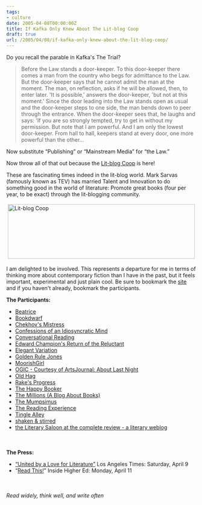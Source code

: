 ```yaml
---
tags:
- culture
date: 2005-04-08T00:00:00Z
title: If Kafka Only Knew About The Lit-blog Coop 
draft: true
url: /2005/04/08/if-kafka-only-knew-about-the-lit-blog-coop/
---
```


<p>
Do you recall the parable in Kafka's The Trial?
</p><blockquote>
Before the Law stands a door-keeper. To this door-keeper there comes a man from the country who begs for admittance to the Law. But the door-keeper says that he cannot admit the man at the moment. The man, on reflection, asks if he will be allowed, then, to enter later. 'It is possible,' answers the door-keeper, 'but not at this moment.' Since the door leading into the Law stands open as usual and the door-keeper steps to one side, the man bends down to peer through the entrance. When the door-keeper sees that, he laughs and says: 'If you are so strongly tempted, try to get in without my permission. But note that I am powerful. And I am only the lowest door-keeper. From hall to hall, keepers stand at every door, one more powerful than the other...
</blockquote><p>
Now substitute &#8220;Publishing&#8221; or &#8220;Mainstream Media&#8221; for &#8220;the Law.&#8221;
</p><p>
Now throw all of that out because the <a href="http://lbc.typepad.com/blog/">Lit-blog Coop</a> is here!
</p><p>
These are fascinating times indeed in the lit-blog world. Mark Sarvas (famously known as TEV) has married Talent and Innovation to do something good in the world of literature: Promote great books (four per year, to be exact) through the lit-blogging community.
</p><p>
<img src="http://www.chekhovsmistress.com/images/lbcheader_1.gif" height="144" width="496" border="0" hspace="4" vspace="4" alt="Lit-blog Coop " />
</p><p>
I am delighted to be involved. This represents a departure for me in terms of thinking more about contemporary fiction than I have in the past, but it feels important, experimental and just plain cool.  Be sure to bookmark the <a href="http://lbc.typepad.com/blog/">site</a> and if you haven't already, bookmark the participants.
</p><p>
<strong>The Participants:</strong>
</p><ul>
<li><a href="http://www.beatrice.com">Beatrice</a></li>
<li><a href="http://www.bookdwarf.com/">Bookdwarf</a></li>
<li><a href="http://www.chekhovsmistress.com/">Chekhov's Mistress</a></li>
<li><a href="http://www.sarahweinman.com">Confessions of an Idiosyncratic Mind</a></li>
<li><a href="http://esposito.typepad.com/">Conversational Reading</a></li>
<li><a href="http://www.edrants.com">Edward Champion's Return of the Reluctant</a></li>
<li><a href="http://marksarvas.blogs.com/elegvar">Elegant Variation</a></li>
<li><a href="http://goldenrulejones.blogspot.com/">Golden Rule Jones</a></li>
<li><a href="http://www.moorishgirl.com">MoorishGirl</a></li>
<li><a href="http://www.artsjournal.com/aboutlastnight/">OGIC - Courtesy of ArtsJournal: About Last Night</a></li>
<li><a href="http://www.theoldhag.com">Old Hag</a></li>
<li><a href="http://rakesprogress.typepad.com/rakes_progress/">Rake's Progress</a></li>
<li><a href="http://thehappybooker.blogs.com/">The Happy Booker</a></li>
<li><a href="http://www.realisticrecords.net/themillions/">The Millions (A Blog About Books)</a></li>
<li><a href="http://mumpsimus.blogspot.com/">The Mumpsimus</a></li>
<li><a href="http://noggs.typepad.com/the_reading_experience/">The Reading Experience</a></li>
<li><a href="http://www.tinglealley.com">Tingle Alley</a></li>
<li><a href="http://bondgirl.blogspot.com/">shaken &#038; stirred</a></li>
<li><a href="http://www.complete-review.com/saloon/">the Literary Saloon at the complete review - a literary weblog</a></li>
</ul><p>
<img src="http://www.chekhovsmistress.com/images/spacer-3.gif" height="1" width="1" border="0" hspace="25" vspace="10" alt="Spacer-3" />
</p><p>
<strong>The Press:</strong>
</p><ul>
<li><a href="http://www.latimes.com/technology/la-et-litblog9apr09,1,5971942.story?ctrack=2&amp;cset=true" target="_blank">&#8220;United by a Love for Literature&#8221;</a>  Los Angeles Times: Saturday, April 9</li>
<li>&#8220;<a href="http://insidehighered.com/views/2005/04/11/mclemee4_11">Read This!</a>&#8221; Inside Higher Ed: Monday, April 11</li>
</ul><p>
<img src="http://www.chekhovsmistress.com/images/spacer-3.gif" height="1" width="1" border="0" hspace="25" vspace="10" alt="Spacer-3" />
</p><p>
<em>Read widely, think well, and write often</em>
</p>

